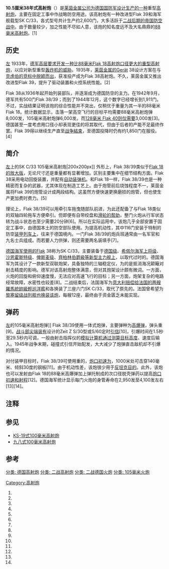 **10.5厘米38年式高射炮**（）是[莱茵金属公司为](../Page/莱茵金属.md "wikilink")[德国国防军设计生产的一种](https://zh.wikipedia.org/wiki/德国国防军 "wikilink")重型[高射炮](../Page/高射炮.md "wikilink")，主要在固定工事中作战略防空用途。该高射炮有一种改进型Flak
39和海军舰载型SK
C/33，各式型号共计生产约2,600门，大多活跃于[二战后期的](https://zh.wikipedia.org/wiki/二战 "wikilink")[帝国防空战中](../Page/第二次世界大戰對德國的戰略轟炸.md "wikilink")。由于数量较少，加之性能不尽如人意，该炮的知名度远不及大名鼎鼎的[88毫米高射炮](../Page/88毫米高射炮.md "wikilink")。\[1\]

## 历史

[左](https://zh.wikipedia.org/wiki/File:Bundesarchiv_Bild_101I-621-2942-17,_Schwere_Flak_einer_Küstenbatterie.jpg "fig:左")
1933年，[德军高层要求开发一种比](https://zh.wikipedia.org/wiki/德国国防军 "wikilink")[88毫米Flak
18高射炮口径更大的重型高射炮](../Page/88毫米高射炮.md "wikilink")，以应对新型重型[轰炸机的威胁](../Page/轰炸机.md "wikilink")。1935年，[莱茵金属的Gerät](../Page/莱茵金属.md "wikilink")
38设计方案在与[克虏伯的竞标中脱颖而出](https://zh.wikipedia.org/wiki/克虏伯 "wikilink")，获准投产成为Flak
38高射炮。不久，莱茵金属又推出改进型Flak 39，提升了驱动装置和火控系统性能。\[2\]

Flak 38从1936年起开始列装部队，并逐渐成为德国防空的主力。在1942年9月，德军共有500门Flak
38/39；而到了1944年12月，这个数字已经增长到1,911门。不过，实战结果证明该炮的综合性能并不突出，仅稍优于重量为其一半的88毫米Flak
18。统计数据显示，击落一架高空飞行的目标平均需要88毫米高射炮弹8,000发，105毫米高射炮弹6,000发。而[128毫米 Flak
40则仅需要](../Page/12.8厘米40年式高射炮.md "wikilink")3,000发\[3\]。德国甚至一度考虑用口径小却表现更佳的将其取代，但由于后者的产能不足最终作罢。Flak
39得以继续生产直至[战争結束](../Page/第二次世界大戰歐洲戰場的結束.md "wikilink")，至德国投降时仍有约1,850门在服役。\[4\]

## 简介

[左](https://zh.wikipedia.org/wiki/File:10.5_cm_mount_on_Prinz_Eugen.jpg "fig:左")上的SK
C/33 105毫米高射炮|200x200px\]\] 外形上，Flak 38/39类似于[Flak
18的放大版](../Page/88毫米高射炮.md "wikilink")，无论尺寸还是重量都有显著增加。区别主要集中在细节结构方面。Flak
38采用电动回旋装置，并配有[自动装弹机](https://zh.wikipedia.org/wiki/自动装弹机 "wikilink")。和Flak
18一样，Flak 38/39也是一种精密而复杂的武器，尤其体现在制造工艺上。由于炮管前后烧蚀程度不一，莱茵金属将Flak
39的炮管设计成两段结构。这虽然方便快速更换磨损的炮管，但也使生产更加费时费力。\[5\]

理论上，Flak 38/39可以用牵引车拖曳随部队前进，为此还配备了与Flak
18类似的双轴四轮拖车方便牵引。但即便有自带绞盘和[滑轮的帮助](../Page/滑轮.md "wikilink")，整门火炮从行军状态转为战斗状态也至少需要20分钟\[6\]。所以在实际运用中，该炮几乎全部安置于固定工事中，由德国本土的防空部队使用。为提高机动性，其中116门安装于特制的防空[装甲列车上](https://zh.wikipedia.org/wiki/装甲列车 "wikilink")，往来于德国境内。一门Flak
38/39的炮兵班通常由一名军官和九名士兵组成。而若要人力供弹，则还需要两名装填手\[7\]。

[德国海军使用的Flak](https://zh.wikipedia.org/wiki/纳粹德国海军 "wikilink") 38称为SK
C/33，主要装备于[德国级](../Page/德国级装甲舰.md "wikilink")、[希佩尔海军上将级](https://zh.wikipedia.org/wiki/希佩尔海军上将级巡洋舰 "wikilink")、[沙恩霍斯特级](../Page/沙恩霍斯特级战列舰.md "wikilink")、[俾斯麦级](https://zh.wikipedia.org/wiki/俾斯麦级战列舰 "wikilink")、[齊柏林伯爵級等新型主力舰上](https://zh.wikipedia.org/wiki/齊柏林伯爵級航空母艦 "wikilink")，以取代过时的。德国海军为其设计了一款新型双联炮架，具备独特的三轴稳定仪，为的是抵消海况颠簸对射击精度的影响。德军对该高射炮整体满意，但对其炮架设计颇有微词。一方面，火炮的回旋和俯仰速度慢，无法应对高速飞行的目标；另一方面，炮架复杂的电路经常故障，水密性也较差\[8\]。二战结束后，法国海军为[意大利赔偿给法国的两艘](../Page/意大利王國_\(1861年–1946年\).md "wikilink")[羅馬統帥級輕巡洋艦](../Page/羅馬統帥級輕巡洋艦.md "wikilink")和各换装了三座六门SK
C/33，取代了原先的。法国曾希望为[黎塞留级战列舰也换装该炮](../Page/黎塞留级战列舰.md "wikilink")，每艘12座，最终由于资金匮乏未能实现。

## 弹药

[左](https://zh.wikipedia.org/wiki/File:SKC33Ammunition.jpg "fig:左")的105毫米高射炮弹\]\]
Flak
38/39使用一体式炮弹，主要弹种为[高爆弹](https://zh.wikipedia.org/wiki/高爆弹 "wikilink")，弹头重\[9\]。[战斗部尖端装有](../Page/彈頭.md "wikilink")设计的Zeit
Z
S/30型或S/60定时[引信](../Page/引信.md "wikilink")\[10\]，引爆时间在1.5秒至29.5秒内可调，一般由射击指挥仪的[模拟计算机通过测算目标高度](../Page/模拟计算机.md "wikilink")、速度后输入。1945年战争末期，碰撞式引信开始配发，大大减少了炮弹直击敌机却不引爆的情况。

对付装甲目标时，Flak
38/39可使用重的，[炮口初速为](https://zh.wikipedia.org/wiki/炮口初速 "wikilink")，1000米处可击穿140毫米、倾斜30度的钢板\[11\]。由于机动性差，该炮很少用于[反坦克目的](../Page/反坦克戰.md "wikilink")。此外，该炮也可以发射由Flak
18的88毫米高爆弹加上弹托制成的次口径脱壳弹药以提高[炮口初速和射程](https://zh.wikipedia.org/wiki/炮口初速 "wikilink")\[12\]。德国海军统计显示每门火炮的身管寿命在2,950发至4,100发左右\[13\]\[14\]。

## 注释

## 参见

  - [KS-19式100毫米高射炮](../Page/KS-19式100毫米高射炮.md "wikilink")
  - [九八式100毫米高射炮](../Page/九八式100公釐高射炮.md "wikilink")

## 参考

[分类: 德国高射炮](https://zh.wikipedia.org/wiki/分类:_德国高射炮 "wikilink") [分类:
二战高射炮](https://zh.wikipedia.org/wiki/分类:_二战高射炮 "wikilink") [分类:
二战德国火炮](https://zh.wikipedia.org/wiki/分类:_二战德国火炮 "wikilink") [分类:
105毫米火炮](https://zh.wikipedia.org/wiki/分类:_105毫米火炮 "wikilink")

[Category:高射炮](https://zh.wikipedia.org/wiki/Category:高射炮 "wikilink")

1.
2.

3.

4.

5.
6.
7.
8.

9.
10.
11.
12.

13.

14.